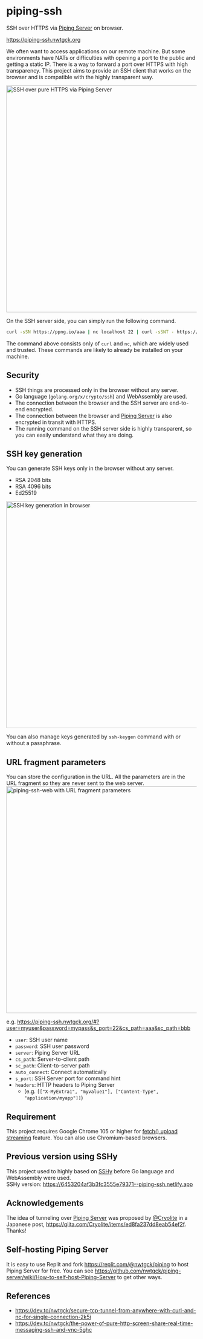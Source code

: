 # piping-ssh
SSH over HTTPS via [Piping Server] on browser.  

<https://piping-ssh.nwtgck.org>

We often want to access applications on our remote machine. But some environments have NATs or difficulties with opening a port to the public and getting a static IP. There is a way to forward a port over HTTPS with high transparency. This project aims to provide an SSH client that works on the browser and is compatible with the highly transparent way.

<img src="https://github.com/nwtgck/piping-ssh-web/assets/10933561/4ca90e1b-75f4-43ac-8fd8-7ddd93d8a8bb" width="600" alt="SSH over pure HTTPS via Piping Server">


On the SSH server side, you can simply run the following command.
```bash
curl -sSN https://ppng.io/aaa | nc localhost 22 | curl -sSNT - https://ppng.io/bbb
```

The command above consists only of `curl` and `nc`, which are widely used and trusted. These commands are likely to already be installed on your machine.

## Security
* SSH things are processed only in the browser without any server.
* Go language (`golang.org/x/crypto/ssh`) and WebAssembly are used.
* The connection between the browser and the SSH server are end-to-end encrypted.
* The connection between the browser and [Piping Server] is also encrypted in transit with HTTPS.
* The running command on the SSH server side is highly transparent, so you can easily understand what they are doing.

## SSH key generation
You can generate SSH keys only in the browser without any server.
* RSA 2048 bits
* RSA 4096 bits
* Ed25519

<img src="https://github.com/nwtgck/piping-ssh-web/assets/10933561/2d4fb37b-8cf7-4a72-a3dc-a3f93af1010c" width="600" alt="SSH key generation in browser">

You can also manage keys generated by `ssh-keygen` command with or without a passphrase.

## URL fragment parameters
You can store the configuration in the URL. All the parameters are in the URL fragment so they are never sent to the web server.
<img src="https://github.com/nwtgck/piping-ssh-web/assets/10933561/3c7caa52-b643-4c12-a7d5-022b900f530d" width="600" alt="piping-ssh-web with URL fragment parameters">

e.g. <https://piping-ssh.nwtgck.org/#?user=myuser&password=mypass&s_port=22&cs_path=aaa&sc_path=bbb>

* `user`: SSH user name
* `password`: SSH user password
* `server`: Piping Server URL
* `cs_path`: Server-to-client path
* `sc_path`: Client-to-server path
* `auto_connect`: Connect automatically
* `s_port`: SSH Server port for command hint
* `headers`: HTTP headers to Piping Server
    - (e.g. `[["X-MyExtra1", "myvalue1"], ["Content-Type", "application/myapp"]]`)

## Requirement
This project requires Google Chrome 105 or higher for [fetch() upload streaming](https://www.chromestatus.com/feature/5274139738767360) feature.
You can also use Chromium-based browsers.

## Previous version using SSHy
This project used to highly based on [SSHy] before Go language and WebAssembly were used.  
SSHy version: <https://6453204af3b3fc3555e79371--piping-ssh.netlify.app>

## Acknowledgements
The idea of tunneling over [Piping Server] was proposed by [@Cryolite](https://github.com/Cryolite) in a Japanese post, <https://qiita.com/Cryolite/items/ed8fa237dd8eab54ef2f>. Thanks!

[Piping Server]: https://github.com/nwtgck/piping-server
[SSHy]: https://github.com/stuicey/SSHy

## Self-hosting Piping Server
It is easy to use Replit and fork <https://replit.com/@nwtgck/piping> to host Piping Server for free. You can see <https://github.com/nwtgck/piping-server/wiki/How-to-self-host-Piping-Server> to get other ways.

## References
* <https://dev.to/nwtgck/secure-tcp-tunnel-from-anywhere-with-curl-and-nc-for-single-connection-2k5i>
* <https://dev.to/nwtgck/the-power-of-pure-http-screen-share-real-time-messaging-ssh-and-vnc-5ghc>
